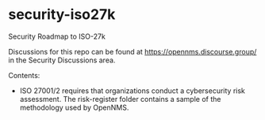 # security-iso27k
Security Roadmap to ISO-27k

Discussions for this repo can be found at https://opennms.discourse.group/ in the Security Discussions area.

Contents:
- ISO 27001/2 requires that organizations conduct a cybersecurity risk assessment. The risk-register folder contains a sample of the methodology used by OpenNMS.
